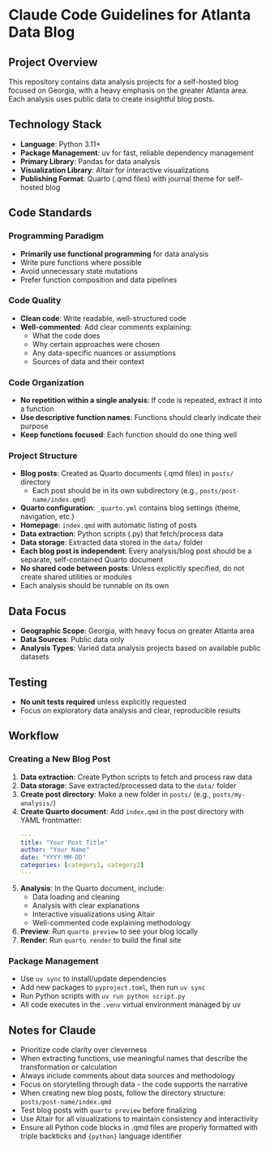 # Claude Code Guidelines for Atlanta Data Blog

## Project Overview
This repository contains data analysis projects for a self-hosted blog focused on Georgia, with a heavy emphasis on the greater Atlanta area. Each analysis uses public data to create insightful blog posts.

## Technology Stack
- **Language**: Python 3.11+
- **Package Management**: uv for fast, reliable dependency management
- **Primary Library**: Pandas for data analysis
- **Visualization Library**: Altair for interactive visualizations
- **Publishing Format**: Quarto (.qmd files) with journal theme for self-hosted blog

## Code Standards

### Programming Paradigm
- **Primarily use functional programming** for data analysis
- Write pure functions where possible
- Avoid unnecessary state mutations
- Prefer function composition and data pipelines

### Code Quality
- **Clean code**: Write readable, well-structured code
- **Well-commented**: Add clear comments explaining:
  - What the code does
  - Why certain approaches were chosen
  - Any data-specific nuances or assumptions
  - Sources of data and their context

### Code Organization
- **No repetition within a single analysis**: If code is repeated, extract it into a function
- **Use descriptive function names**: Functions should clearly indicate their purpose
- **Keep functions focused**: Each function should do one thing well

### Project Structure
- **Blog posts**: Created as Quarto documents (.qmd files) in `posts/` directory
  - Each post should be in its own subdirectory (e.g., `posts/post-name/index.qmd`)
- **Quarto configuration**: `_quarto.yml` contains blog settings (theme, navigation, etc.)
- **Homepage**: `index.qmd` with automatic listing of posts
- **Data extraction**: Python scripts (.py) that fetch/process data
- **Data storage**: Extracted data stored in the `data/` folder
- **Each blog post is independent**: Every analysis/blog post should be a separate, self-contained Quarto document
- **No shared code between posts**: Unless explicitly specified, do not create shared utilities or modules
- Each analysis should be runnable on its own

## Data Focus
- **Geographic Scope**: Georgia, with heavy focus on greater Atlanta area
- **Data Sources**: Public data only
- **Analysis Types**: Varied data analysis projects based on available public datasets

## Testing
- **No unit tests required** unless explicitly requested
- Focus on exploratory data analysis and clear, reproducible results

## Workflow

### Creating a New Blog Post
1. **Data extraction**: Create Python scripts to fetch and process raw data
2. **Data storage**: Save extracted/processed data to the `data/` folder
3. **Create post directory**: Make a new folder in `posts/` (e.g., `posts/my-analysis/`)
4. **Create Quarto document**: Add `index.qmd` in the post directory with YAML frontmatter:
   ```yaml
   ---
   title: "Your Post Title"
   author: "Your Name"
   date: "YYYY-MM-DD"
   categories: [category1, category2]
   ---
   ```
5. **Analysis**: In the Quarto document, include:
   - Data loading and cleaning
   - Analysis with clear explanations
   - Interactive visualizations using Altair
   - Well-commented code explaining methodology
6. **Preview**: Run `quarto preview` to see your blog locally
7. **Render**: Run `quarto render` to build the final site

### Package Management
- Use `uv sync` to install/update dependencies
- Add new packages to `pyproject.toml`, then run `uv sync`
- Run Python scripts with `uv run python script.py`
- All code executes in the `.venv` virtual environment managed by uv

## Notes for Claude
- Prioritize code clarity over cleverness
- When extracting functions, use meaningful names that describe the transformation or calculation
- Always include comments about data sources and methodology
- Focus on storytelling through data - the code supports the narrative
- When creating new blog posts, follow the directory structure: `posts/post-name/index.qmd`
- Test blog posts with `quarto preview` before finalizing
- Use Altair for all visualizations to maintain consistency and interactivity
- Ensure all Python code blocks in .qmd files are properly formatted with triple backticks and `{python}` language identifier
